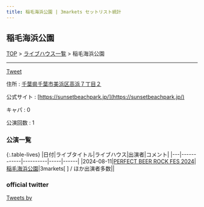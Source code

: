 ```yaml
---
title: 稲毛海浜公園 | 3markets セットリスト統計
---
```

## 稲毛海浜公園

[TOP](/setlist/) > [ライブハウス一覧](livehouses.html) > 稲毛海浜公園

___

<a href="https://twitter.com/share?ref_src=twsrc%5Etfw" data-text="3markets[ ]セットリスト > 稲毛海浜公園" class="twitter-share-button" data-via="3markets" data-hashtags="3markets" data-related="3markets" data-show-count="false">Tweet</a>

住所
:    <a href="https://www.google.co.jp/maps/search/%E5%8D%83%E8%91%89%E7%9C%8C%E5%8D%83%E8%91%89%E5%B8%82%E7%BE%8E%E6%B5%9C%E5%8C%BA%E9%AB%98%E6%B5%9C%EF%BC%97%E4%B8%81%E7%9B%AE%EF%BC%92" rel="noopener noreferrer" target="_blank">千葉県千葉市美浜区高浜７丁目２</a>

公式サイト
:    [https://sunsetbeachpark.jp/](https://sunsetbeachpark.jp/)

キャパ
:    0

公演回数
: 1



### 公演一覧

{:.table-lives}
|日付|ライブタイトル|ライブハウス|出演者|コメント|
|---|------------|----------|-----|------|
|<span class="nowrap">2024-08-11</span>|[PERFECT BEER ROCK FES 2024](live137.html)|[稲毛海浜公園](livehouse087.html)|3markets[ ] / ほか出演者多数||




### official twitter

<a class="twitter-timeline" href="https://twitter.com/?ref_src=twsrc%5Etfw">Tweets by </a> <script async src="https://platform.twitter.com/widgets.js" charset="utf-8"></script>


<script async src="https://platform.twitter.com/widgets.js" charset="utf-8"></script>